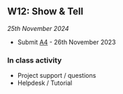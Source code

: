 ## W12: Show & Tell

*25th November 2024*

* Submit [A4](/Assignments/A4) - 26th November 2023

### In class activity
* Project support / questions
* Helpdesk / Tutorial
